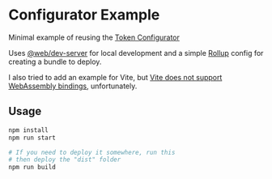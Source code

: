 # Configurator Example

Minimal example of reusing the [Token Configurator](https://www.npmjs.com/package/@tokens-studio/configurator)

Uses [@web/dev-server](https://modern-web.dev/) for local development and a simple [Rollup](https://rollupjs.org/) config for creating a bundle to deploy.

I also tried to add an example for Vite, but [Vite does not support WebAssembly bindings](https://github.com/vitejs/vite/issues/4551), unfortunately.

## Usage

```sh
npm install
npm run start

# If you need to deploy it somewhere, run this
# then deploy the "dist" folder
npm run build
```
